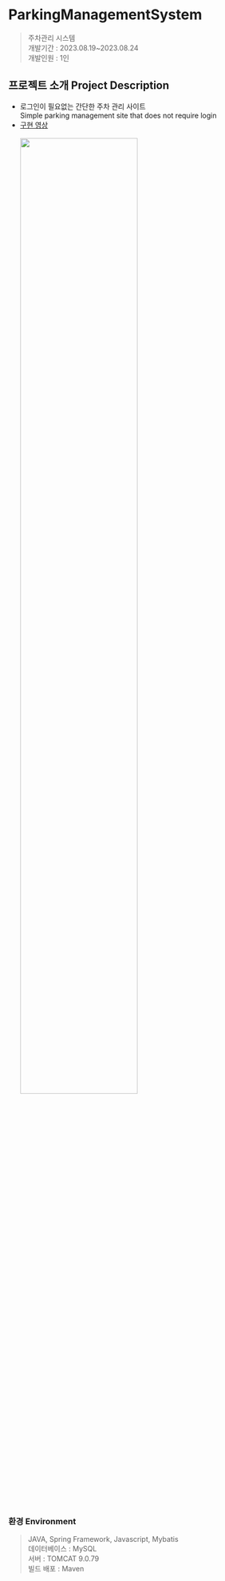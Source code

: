 # ParkingManagementSystem
> 주차관리 시스템<br>
> 개발기간 : 2023.08.19~2023.08.24<br>
> 개발인원 : 1인

##  프로젝트 소개 Project Description
- 로그인이 필요없는 간단한 주차 관리 사이트<br>
Simple parking management site that does not require login<br>
- [구현 영상](https://youtu.be/67r55mc1zwQ)<br><br>
<img width="70%" src="https://github.com/qiosion/ParkingManagementSystem/assets/118775029/26c1203b-d37c-4229-95ef-401e7280fafd"/><br>


###  환경 Environment
> JAVA, Spring Framework, Javascript, Mybatis<br>
데이터베이스 : MySQL<br>
서버 : TOMCAT 9.0.79<br>
빌드 배포 : Maven<br>

